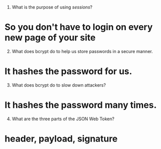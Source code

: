 <!-- Answers to the Short Answer Essay Questions go here -->

1. What is the purpose of using _sessions_?
# So you don't have to login on every new page of your site 
2. What does bcrypt do to help us store passwords in a secure manner.
# It hashes the password for us.
3. What does bcrypt do to slow down attackers?
# It hashes the password many times.
4. What are the three parts of the JSON Web Token?
# header, payload, signature
